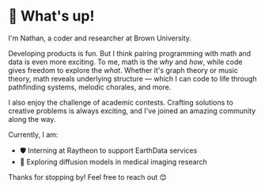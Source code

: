 # 👋 What's up!

I'm Nathan, a coder and researcher at Brown University.

Developing products is fun. But I think pairing programming with math and data is even more exciting. To me, math is the *why* and *how*, while code gives freedom to explore the *what*. Whether it's graph theory or music theory, math reveals underlying structure — which I can code to life through pathfinding systems, melodic chorales, and more.

I also enjoy the challenge of academic contests. Crafting solutions to creative problems is always exciting, and I've joined an amazing community along the way.

Currently, I am:
- 🛡️ Interning at Raytheon to support EarthData services
- 🧬 Exploring diffusion models in medical imaging research  

Thanks for stopping by! Feel free to reach out 😊  
